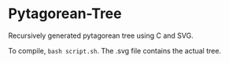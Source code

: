 # Pytagorean-Tree
Recursively generated pytagorean tree using C and SVG.

To compile, <code>bash script.sh</code>. The .svg file contains the actual tree.
